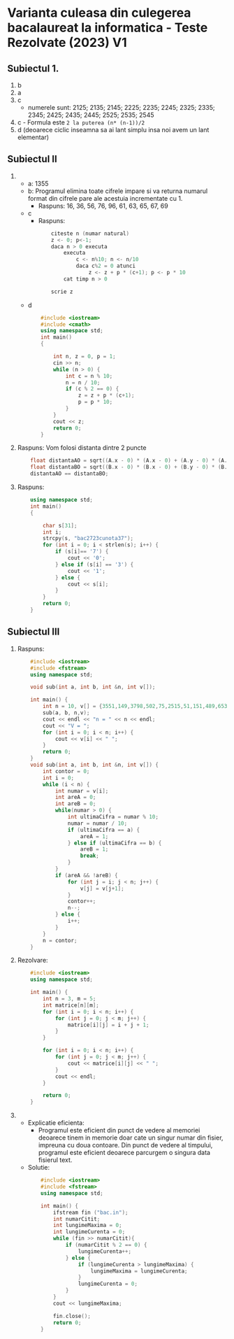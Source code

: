 # Varianta culeasa din culegerea bacalaureat la informatica - Teste Rezolvate (2023) V1

## Subiectul 1.
1. b
2. a
3. c
    - numerele sunt: 2125; 2135; 2145; 2225; 2235; 2245; 2325; 2335; 2345; 2425; 2435; 2445; 2525; 2535; 2545
4. c - Formula este `2 la puterea (n* (n-1))/2`
5. d (deoarece ciclic inseamna sa ai lant simplu insa noi avem un lant elementar)

## Subiectul II
1. 
    - a: 1355
    - b: Programul elimina toate cifrele impare si va returna numarul format din cifrele pare ale acestuia incrementate cu 1.
        - Raspuns: 16, 36, 56, 76, 96, 61, 63, 65, 67, 69
    - c
        - Raspuns:
            ```c++
                citeste n (numar natural)
                z <- 0; p<-1;
                daca n > 0 executa
                    executa
                        c <- n%10; n <- n/10
                        daca c%2 = 0 atunci
                            z <- z + p * (c+1); p <- p * 10
                    cat timp n > 0

                scrie z
            ```
    - d
        ```c++
            #include <iostream>
            #include <cmath>
            using namespace std;
            int main()
            {

                int n, z = 0, p = 1;
                cin >> n;
                while (n > 0) {
                    int c = n % 10;
                    n = n / 10;
                    if (c % 2 == 0) {
                        z = z + p * (c+1);
                        p = p * 10;
                    }
                }
                cout << z;
                return 0;
            }
        ```

2. Raspuns: Vom folosi distanta dintre 2 puncte
    ```c++
        float distantaAO = sqrt((A.x - 0) * (A.x - 0) + (A.y - 0) * (A.y - 0)));
        float distantaBO = sqrt((B.x - 0) * (B.x - 0) + (B.y - 0) * (B.y - 0)));
        distantaAO == distantaBO;
    ```
3. Raspuns:
    ```c++
        using namespace std;
        int main()
        {

            char s[31];
            int i;
            strcpy(s, "bac2723cunota37");
            for (int i = 0; i < strlen(s); i++) {
                if (s[i]== '7') {
                    cout << '0';
                } else if (s[i] == '3') {
                    cout << '1';
                } else {
                    cout << s[i];
                }
            }
            return 0;
        }
    ```
## Subiectul III
1. Raspuns:
    ```c++
        #include <iostream>
        #include <fstream>
        using namespace std;

        void sub(int a, int b, int &n, int v[]);

        int main() {
            int n = 10, v[] = {3551,149,3798,502,75,2515,51,151,489,653}, a = 5, b = 2;
            sub(a, b, n,v);
            cout << endl << "n = " << n << endl;
            cout << "V = ";
            for (int i = 0; i < n; i++) {
                cout << v[i] << " ";
            }
            return 0;
        }
        void sub(int a, int b, int &n, int v[]) {
            int contor = 0;
            int i = 0;
            while (i < n) {
                int numar = v[i];
                int areA = 0;
                int areB = 0;
                while(numar > 0) {
                    int ultimaCifra = numar % 10;
                    numar = numar / 10;
                    if (ultimaCifra == a) {
                        areA = 1;
                    } else if (ultimaCifra == b) {
                        areB = 1;
                        break;
                    }
                }
                if (areA && !areB) {
                    for (int j = i; j < n; j++) {
                        v[j] = v[j+1];
                    }
                    contor++;
                    n--;
                } else {
                    i++;
                }
            }
            n = contor;
        }
    ```

2. Rezolvare:
    ```c++
        #include <iostream>
        using namespace std;

        int main() {
            int n = 3, m = 5;
            int matrice[n][m];
            for (int i = 0; i < n; i++) {
                for (int j = 0; j < m; j++) {
                    matrice[i][j] = i + j + 1;
                }
            }

            for (int i = 0; i < n; i++) {
                for (int j = 0; j < m; j++) {
                    cout << matrice[i][j] << " ";
                }
                cout << endl;
            }

            return 0;
        }
    ```

3. 
    - Explicatie eficienta:
        - Programul este eficient din punct de vedere al memoriei deoarece tinem in memorie doar cate un singur numar din fisier, impreuna cu doua contoare. Din punct de vedere al timpului, programul este eficient deoarece parcurgem o singura data fisierul text.
    - Solutie:
        ```c++
            #include <iostream>
            #include <fstream>
            using namespace std;

            int main() {
                ifstream fin ("bac.in");
                int numarCitit;
                int lungimeMaxima = 0;
                int lungimeCurenta = 0;
                while (fin >> numarCitit){
                    if (numarCitit % 2 == 0) {
                        lungimeCurenta++;
                    } else {
                        if (lungimeCurenta > lungimeMaxima) {
                            lungimeMaxima = lungimeCurenta;
                        }
                        lungimeCurenta = 0;
                    }
                }
                cout << lungimeMaxima;

                fin.close();
                return 0;
            }
        ```